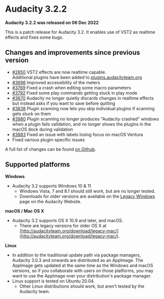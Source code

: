 # Audacity 3.2.2

**Audacity 3.2.2 was released on 06 Dec 2022**

This is a patch release for Audacity 3.2. It enables use of VST2 as realtime effects and fixes some bugs.

## Changes and improvements since previous version

* [#2850](https://github.com/audacity/audacity/issues/2850) VST2 effects are now realtime capable. \
  Additional plugins have been added to [plugins.audacityteam.org](http://localhost:5000/o/-MhmG2mhIIHTtQPuHV\_k/s/klCVENFte0GRy5IqVz0W/)
* [#3696](https://github.com/audacity/audacity/pull/3696) Improved accessibility of the meters
* [#3769](https://github.com/audacity/audacity/issues/3769) Fixed a crash when editing some macro parameters
* [#3792](https://github.com/audacity/audacity/issues/3792) Fixed some play commands getting stuck in play mode
* [#3670](https://github.com/audacity/audacity/issues/3670) Audacity no longer quietly discards changes in realtime effects but instead asks if you want to save before quitting
* [#3838](https://github.com/audacity/audacity/issues/3838) Plugin scanning now lets you skip individual plugins if scanning gets stuck on them
* [#3980](https://github.com/audacity/audacity/pull/3980) Plugin scanning no longer produces "Audacity crashed" windows when a plugin fails validation, and no longer shows the plugins in the macOS dock during validation
* [#3883](https://github.com/audacity/audacity/issues/3883) Fixed an issue with labels losing focus on macOS Ventura
* Fixed various plugin-specific issues

A full list of changes can be found [on Github](https://github.com/audacity/audacity/milestone/13?closed=1).

## Supported platforms

**Windows**

* Audacity 3.2 supports Windows 10 & 11
  * Windows Vista, 7 and 8.1 should still work, but are no longer tested.
  * Downloads for older versions are available on the [Legacy Windows](https://www.audacityteam.org/download/legacy-windows/) page on the Audacity Website.

**macOS / Mac OS X**

* Audacity 3.2 supports OS X 10.9 and later, and macOS.
  * There are legacy versions for older OS X at [http://audacityteam.org/download/legacy-mac/](http://audacityteam.org/download/legacy-mac/).

**Linux**

* In addition to the traditional update path via package managers, Audacity 3.0.3 and onwards are distributed as an AppImage. The AppImage gets updated at the same time as the Windows and macOS versions, so if you collaborate with users on those platforms, you may want to use the AppImage over your distribution's package manager.
* Linux support is tested on Ubuntu 20.04.
  * Other Linux distributions should work, but aren't tested by the Audacity team.
